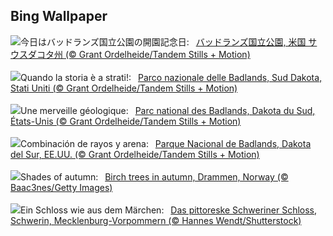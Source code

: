 ## Bing Wallpaper
![](https://www.bing.com/th?id=OHR.BadlandsSunrise_JA-JP0594221338_UHD.jpg&w=1000)今日はバッドランズ国立公園の開園記念日:&nbsp;&ensp;[バッドランズ国立公園, 米国 サウスダコタ州 (© Grant Ordelheide/Tandem Stills + Motion)](https://www.bing.com/th?id=OHR.BadlandsSunrise_JA-JP0594221338_UHD.jpg)
<br><br/>
![](https://www.bing.com/th?id=OHR.BadlandsSunrise_IT-IT9035430276_UHD.jpg&w=1000)Quando la storia è a strati!:&nbsp;&ensp;[Parco nazionale delle Badlands, Sud Dakota, Stati Uniti (© Grant Ordelheide/Tandem Stills + Motion)](https://www.bing.com/th?id=OHR.BadlandsSunrise_IT-IT9035430276_UHD.jpg)
<br><br/>
![](https://www.bing.com/th?id=OHR.BadlandsSunrise_FR-FR3335076381_UHD.jpg&w=1000)Une merveille géologique:&nbsp;&ensp;[Parc national des Badlands, Dakota du Sud, États-Unis (© Grant Ordelheide/Tandem Stills + Motion)](https://www.bing.com/th?id=OHR.BadlandsSunrise_FR-FR3335076381_UHD.jpg)
<br><br/>
![](https://www.bing.com/th?id=OHR.BadlandsSunrise_ES-ES5802974564_UHD.jpg&w=1000)Combinación de rayos y arena:&nbsp;&ensp;[Parque Nacional de Badlands, Dakota del Sur, EE.UU. (© Grant Ordelheide/Tandem Stills + Motion)](https://www.bing.com/th?id=OHR.BadlandsSunrise_ES-ES5802974564_UHD.jpg)
<br><br/>
![](https://www.bing.com/th?id=OHR.NorwayBirch_EN-GB0948199357_UHD.jpg&w=1000)Shades of autumn:&nbsp;&ensp;[Birch trees in autumn, Drammen, Norway (© Baac3nes/Getty Images)](https://www.bing.com/th?id=OHR.NorwayBirch_EN-GB0948199357_UHD.jpg)
<br><br/>
![](https://www.bing.com/th?id=OHR.SchwerinerSchloss_DE-DE9196106476_UHD.jpg&w=1000)Ein Schloss wie aus dem Märchen:&nbsp;&ensp;[Das pittoreske Schweriner Schloss, Schwerin, Mecklenburg-Vorpommern (© Hannes Wendt/Shutterstock)](https://www.bing.com/th?id=OHR.SchwerinerSchloss_DE-DE9196106476_UHD.jpg)
<br><br/>
